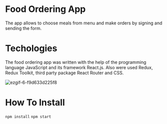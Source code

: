 # Food Ordering App

The app allows to choose meals from menu and make orders by signing and sending the form.

# Techologies

The food ordering app was written with the help of the programming language JavaScript and its framework React.js. Also were used Redux, Redux Toolkit, third party package React Router and CSS.


![ezgif-6-f9d633d225f8](https://user-images.githubusercontent.com/54071679/132982883-95040b20-678f-4cd9-8f08-7f85ba2d590b.gif)

# How To Install
<code>npm install</code>
<code>npm start</code>
